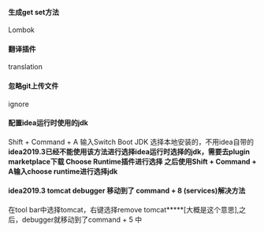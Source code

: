 #### 生成get set方法
Lombok

#### 翻译插件
translation

#### 忽略git上传文件
ignore

#### 配置idea运行时使用的jdk
Shift + Command + A    输入Switch Boot JDK 选择本地安装的，不用idea自带的
**idea2019.3已经不能使用该方法进行选择idea运行时选择的jdk，需要去plugin marketplace下载 Choose Runtime插件进行选择**
**之后使用Shift + Command + A输入choose runtime进行选择jdk**


#### idea2019.3 tomcat debugger 移动到了 command + 8 (services)解决方法
在tool bar中选择tomcat，右键选择remove tomcat*****[大概是这个意思],之后，debugger就移动到了command + 5 中
